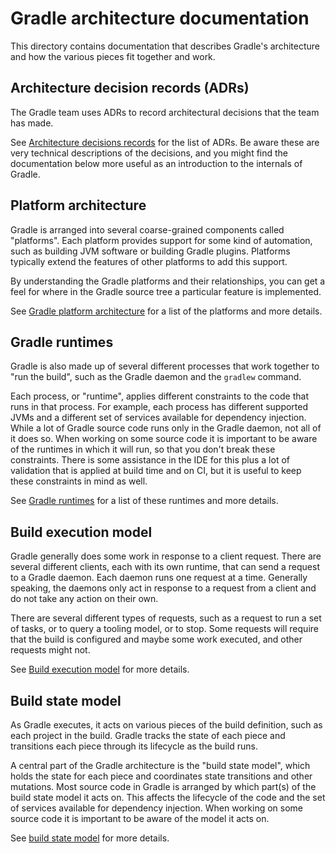# Gradle architecture documentation

This directory contains documentation that describes Gradle's architecture and how the various pieces fit together and work.

## Architecture decision records (ADRs)

The Gradle team uses ADRs to record architectural decisions that the team has made.

See [Architecture decisions records](standards) for the list of ADRs.
Be aware these are very technical descriptions of the decisions, and you might find the documentation below more useful as an introduction to the internals of Gradle.

## Platform architecture

Gradle is arranged into several coarse-grained components called "platforms".
Each platform provides support for some kind of automation, such as building JVM software or building Gradle plugins.
Platforms typically extend the features of other platforms to add this support.

By understanding the Gradle platforms and their relationships, you can get a feel for where in the Gradle source tree a particular feature is implemented.

See [Gradle platform architecture](platforms.md) for a list of the platforms and more details.

## Gradle runtimes

Gradle is also made up of several different processes that work together to "run the build", such as the Gradle daemon and the `gradlew` command.

Each process, or "runtime", applies different constraints to the code that runs in that process.
For example, each process has different supported JVMs and a different set of services available for dependency injection.
While a lot of Gradle source code runs only in the Gradle daemon, not all of it does so.
When working on some source code it is important to be aware of the runtimes in which it will run, so that you don't break these constraints.
There is some assistance in the IDE for this plus a lot of validation that is applied at build time and on CI, but it is useful to keep these constraints in mind as well.

See [Gradle runtimes](runtimes.md) for a list of these runtimes and more details.

## Build execution model

Gradle generally does some work in response to a client request. There are several different clients, each with its own runtime, that can send a request to a Gradle daemon.
Each daemon runs one request at a time. Generally speaking, the daemons only act in response to a request from a client and do not take any action on their own.

There are several different types of requests, such as a request to run a set of tasks, or to query a tooling model, or to stop.
Some requests will require that the build is configured and maybe some work executed, and other requests might not.

See [Build execution model](build-execution-model.md) for more details.

## Build state model

As Gradle executes, it acts on various pieces of the build definition, such as each project in the build.
Gradle tracks the state of each piece and transitions each piece through its lifecycle as the build runs.

A central part of the Gradle architecture is the "build state model", which holds the state for each piece and coordinates state transitions and other mutations. 
Most source code in Gradle is arranged by which part(s) of the build state model it acts on.
This affects the lifecycle of the code and the set of services available for dependency injection.
When working on some source code it is important to be aware of the model it acts on.

See [build state model](build-state-model.md) for more details.
